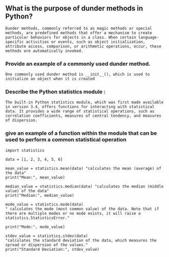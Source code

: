 ## What is the purpose of dunder methods in Python?
```
Dunder methods, commonly referred to as magic methods or special methods, are predefined methods that offer a mechanism to create particular behaviors for objects in a class. When certain language-specific activities or events, such as object initialization, attribute access, comparison, or arithmetic operations, occur, these methods are automatically invoked.
```

### Provide an example of a commonly used dunder method.
```
One commonly used dunder method is __init__(), which is used to initialize an object when it is created
```
### Describe the Python statistics module :
```
The built-in Python statistics module, which was first made available in version 3.4, offers functions for interacting with statistical data. It provides a wide range of statistical operations, such as correlation coefficients, measures of central tendency, and measures of dispersion.
```
### give an example of a function within the module that can be used to perform a common statistical operation
```
import statistics

data = [1, 2, 3, 4, 5, 6]

mean_value = statistics.mean(data) "calculates the mean (average) of the data"
print("Mean:", mean_value)

median_value = statistics.median(data) "calculates the median (middle value) of the data"
print("Median:", median_value)

mode_value = statistics.mode(data) 
" calculates the mode (most common value) of the data. Note that if there are multiple modes or no mode exists, it will raise a statistics.StatisticsError."

print("Mode:", mode_value)

stdev_value = statistics.stdev(data)
"calculates the standard deviation of the data, which measures the spread or dispersion of the values."
print("Standard Deviation:", stdev_value)

```